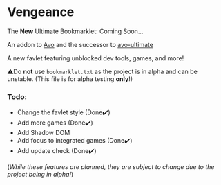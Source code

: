 # Vengeance
The **New** Ultimate Bookmarklet: Coming Soon...

An addon to [Avo](https://github.com/FogNetwork/Avo) and the successor to [avo-ultimate](https://github.com/Browncha023/avo-ultimate)

A new favlet featuring unblocked dev tools, games, and more!

⚠️Do **not** use `bookmarklet.txt` as the project is in alpha and can be unstable. (This file is for alpha testing **only**!)

### Todo:
- Change the favlet style (Done✔️)
- Add more games (Done✔️)
- Add Shadow DOM
- Add focus to integrated games (Done✔️)
- Add update check (Done✔️)

(*While these features are planned, they are subject to change due to the project being in alpha!*)
